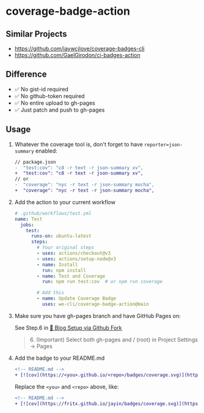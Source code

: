 # coverage-badge-action

## Similar Projects

- https://github.com/jaywcjlove/coverage-badges-cli
- https://github.com/GaelGirodon/ci-badges-action

## Difference

- ✅ No gist-id required
- ✅ No github-token required
- ✅ No entire upload to gh-pages
- ✅ Just patch and push to gh-pages

## Usage

1. Whatever the coverage tool is, don't forget to have `reporter=json-summary` enabled:

    ```diff
    // package.json
    -  "test:cov": "c8 -r text -r json-summary xv",
    +  "test:cov": "c8 -r text -r json-summary xv",
    // or
    -  "coverage": "nyc -r text -r json-summary mocha",
    +  "coverage": "nyc -r text -r json-summary mocha",
    ```

2. Add the action to your current workflow

    ```yml
    # .github/workflows/test.yml
    name: Test
      jobs:
        test:
          runs-on: ubuntu-latest
          steps:
            # Your original steps
            - uses: actions/checkout@v3
            - uses: actions/setup-node@v3
            - name: Install
              run: npm install
            - name: Test and Coverage
              run: npm run test:cov  # or npm run coverage

            # Add this
            - name: Update Coverage Badge
              uses: we-cli/coverage-badge-action@main
    ```

3. Make sure you have gh-pages branch and have GitHub Pages on:

    See Step.6 in [🚀 Blog Setup via Github Fork](https://fritx.github.io/silent/?2022/09/blog-setup-via-github-fork)

    > 6\. (Important) Select both gh-pages and / (root) in Project Settings -> Pages

4. Add the badge to your README.md

    ```diff
    <!-- README.md -->
    + [![cov](https://<you>.github.io/<repo>/badges/coverage.svg)](https://github.com/<you>/<repo>/actions/workflows)
    ```

    Replace the `<you>` and `<repo>` above, like:

    ```diff
    <!-- README.md -->
    + [![cov](https://fritx.github.io/jayin/badges/coverage.svg)](https://github.com/fritx/jayin/actions/workflows)
    ```
